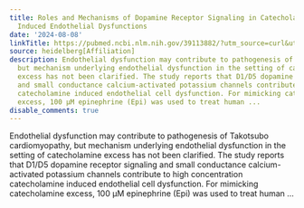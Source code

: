 ```yaml
---
title: Roles and Mechanisms of Dopamine Receptor Signaling in Catecholamine Excess
  Induced Endothelial Dysfunctions
date: '2024-08-08'
linkTitle: https://pubmed.ncbi.nlm.nih.gov/39113882/?utm_source=curl&utm_medium=rss&utm_campaign=pubmed-2&utm_content=1FakS-2QOkCT8HsMOQP1bCRQ4YzyumYOmxmF0moLsQ3dFB1E9V&fc=20220326224207&ff=20240808182348&v=2.18.0.post9+e462414
source: heidelberg[Affiliation]
description: Endothelial dysfunction may contribute to pathogenesis of Takotsubo cardiomyopathy,
  but mechanism underlying endothelial dysfunction in the setting of catecholamine
  excess has not been clarified. The study reports that D1/D5 dopamine receptor signaling
  and small conductance calcium-activated potassium channels contribute to high concentration
  catecholamine induced endothelial cell dysfunction. For mimicking catecholamine
  excess, 100 μM epinephrine (Epi) was used to treat human ...
disable_comments: true
---
```

Endothelial dysfunction may contribute to pathogenesis of Takotsubo cardiomyopathy, but mechanism underlying endothelial dysfunction in the setting of catecholamine excess has not been clarified. The study reports that D1/D5 dopamine receptor signaling and small conductance calcium-activated potassium channels contribute to high concentration catecholamine induced endothelial cell dysfunction. For mimicking catecholamine excess, 100 μM epinephrine (Epi) was used to treat human ...